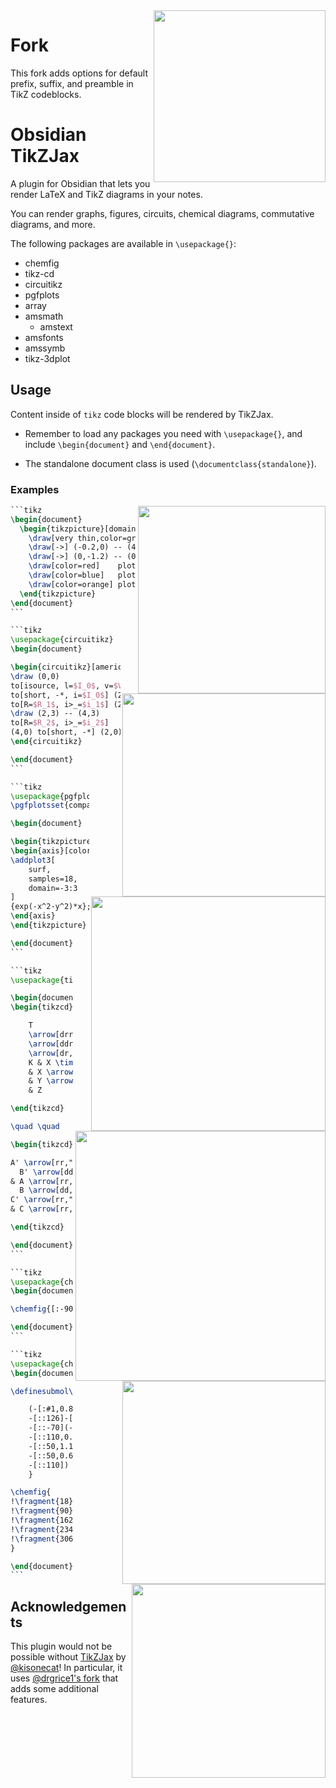 <img width=275 align="right" src="./imgs/screenshot.png">

# Fork

This fork adds options for default prefix, suffix, and preamble in TikZ codeblocks.

# Obsidian TikZJax

A plugin for Obsidian that lets you render LaTeX and TikZ diagrams in your notes.

You can render graphs, figures, circuits, chemical diagrams, commutative diagrams, and more.

The following packages are available in `\usepackage{}`:
- chemfig
- tikz-cd
- circuitikz
- pgfplots
- array
- amsmath
  - amstext
- amsfonts
- amssymb
- tikz-3dplot

## Usage
Content inside of `tikz` code blocks will be rendered by TikZJax.

- Remember to load any packages you need with `\usepackage{}`, and include `\begin{document}` and `\end{document}`.

- The standalone document class is used (`\documentclass{standalone}`).


### Examples
<img width=300 align="right" src="./imgs/img1.png">

````latex
```tikz
\begin{document}
  \begin{tikzpicture}[domain=0:4]
    \draw[very thin,color=gray] (-0.1,-1.1) grid (3.9,3.9);
    \draw[->] (-0.2,0) -- (4.2,0) node[right] {$x$};
    \draw[->] (0,-1.2) -- (0,4.2) node[above] {$f(x)$};
    \draw[color=red]    plot (\x,\x)             node[right] {$f(x) =x$};
    \draw[color=blue]   plot (\x,{sin(\x r)})    node[right] {$f(x) = \sin x$};
    \draw[color=orange] plot (\x,{0.05*exp(\x)}) node[right] {$f(x) = \frac{1}{20} \mathrm e^x$};
  \end{tikzpicture}
\end{document}
```
````

<img width=325 align="right" src="./imgs/img2.png">

````latex
```tikz
\usepackage{circuitikz}
\begin{document}

\begin{circuitikz}[american, voltage shift=0.5]
\draw (0,0)
to[isource, l=$I_0$, v=$V_0$] (0,3)
to[short, -*, i=$I_0$] (2,3)
to[R=$R_1$, i>_=$i_1$] (2,0) -- (0,0);
\draw (2,3) -- (4,3)
to[R=$R_2$, i>_=$i_2$]
(4,0) to[short, -*] (2,0);
\end{circuitikz}

\end{document}
```
````

<img width=375 align="right" src="./imgs/img3.png">

````latex
```tikz
\usepackage{pgfplots}
\pgfplotsset{compat=1.16}

\begin{document}

\begin{tikzpicture}
\begin{axis}[colormap/viridis]
\addplot3[
	surf,
	samples=18,
	domain=-3:3
]
{exp(-x^2-y^2)*x};
\end{axis}
\end{tikzpicture}

\end{document}
```
````

<img width=400 align="right" src="./imgs/img4.png">

````latex
```tikz
\usepackage{tikz-cd}

\begin{document}
\begin{tikzcd}

    T
    \arrow[drr, bend left, "x"]
    \arrow[ddr, bend right, "y"]
    \arrow[dr, dotted, "{(x,y)}" description] & & \\
    K & X \times_Z Y \arrow[r, "p"] \arrow[d, "q"]
    & X \arrow[d, "f"] \\
    & Y \arrow[r, "g"]
    & Z

\end{tikzcd}

\quad \quad

\begin{tikzcd}[row sep=2.5em]

A' \arrow[rr,"f'"] \arrow[dr,swap,"a"] \arrow[dd,swap,"g'"] &&
  B' \arrow[dd,swap,"h'" near start] \arrow[dr,"b"] \\
& A \arrow[rr,crossing over,"f" near start] &&
  B \arrow[dd,"h"] \\
C' \arrow[rr,"k'" near end] \arrow[dr,swap,"c"] && D' \arrow[dr,swap,"d"] \\
& C \arrow[rr,"k"] \arrow[uu,<-,crossing over,"g" near end]&& D

\end{tikzcd}

\end{document}
```
````

<img width=325 align="right" src="./imgs/img5.png">

````latex
```tikz
\usepackage{chemfig}
\begin{document}

\chemfig{[:-90]HN(-[::-45](-[::-45]R)=[::+45]O)>[::+45]*4(-(=O)-N*5(-(<:(=[::-60]O)-[::+60]OH)-(<[::+0])(<:[::-108])-S>)--)}

\end{document}
```
````

<img width=310 align="right" src="./imgs/img6.png">

````latex
```tikz
\usepackage{chemfig}
\begin{document}

\definesubmol\fragment1{

    (-[:#1,0.85,,,draw=none]
    -[::126]-[::-54](=_#(2pt,2pt)[::180])
    -[::-70](-[::-56.2,1.07]=^#(2pt,2pt)[::180,1.07])
    -[::110,0.6](-[::-148,0.60](=^[::180,0.35])-[::-18,1.1])
    -[::50,1.1](-[::18,0.60]=_[::180,0.35])
    -[::50,0.6]
    -[::110])
    }

\chemfig{
!\fragment{18}
!\fragment{90}
!\fragment{162}
!\fragment{234}
!\fragment{306}
}

\end{document}
```
````


## Acknowledgements
This plugin would not be possible without [TikZJax](https://github.com/kisonecat/tikzjax) by [@kisonecat](https://github.com/kisonecat)! In particular, it uses
[@drgrice1's fork](https://github.com/drgrice1/tikzjax/tree/ww-modifications) that adds some additional features.
